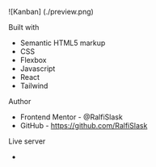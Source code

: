 ![Kanban] (./preview.png)


Built with

- Semantic HTML5 markup
- CSS
- Flexbox
- Javascript
- React
- Tailwind

Author

- Frontend Mentor - @RalfiSlask
- GitHub - https://github.com/RalfiSlask

Live server

- 

